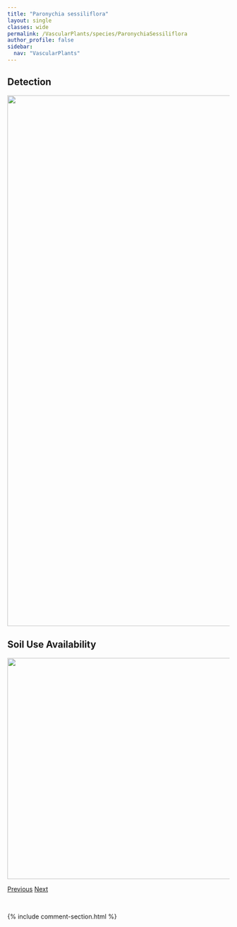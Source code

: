 ```yaml
---
title: "Paronychia sessiliflora"
layout: single
classes: wide
permalink: /VascularPlants/species/ParonychiaSessiliflora
author_profile: false
sidebar:
  nav: "VascularPlants"
---
```


<h2>Detection</h2>

<a href="https://drive.google.com/uc?export=view&id=17Oz7rjqgODtOnN1raVprKrMSrJ1pGaWE">
<img src="https://drive.google.com/uc?export=view&id=17Oz7rjqgODtOnN1raVprKrMSrJ1pGaWE" height = "1200" width = "800">
</a>


<h2>Soil Use Availability</h2>

<a href="https://drive.google.com/uc?export=view&id=1h0X_d5aMUOOmZyWIARytHdAGLQqSoQ_K">
<img src="https://drive.google.com/uc?export=view&id=1h0X_d5aMUOOmZyWIARytHdAGLQqSoQ_K" height = "500" width = "1000">
</a>


<a href="/DevelopmentWebsite/VascularPlants/species/ParnassiaPalustris" class="pagination--pager" title="Northern Grass Of Parnassus">Previous</a> <a href="/DevelopmentWebsite/VascularPlants/species/Parthenocissus" class="pagination--pager" title="Parthenocissus">Next</a>

<p>&nbsp;</p>

{% include comment-section.html %}
